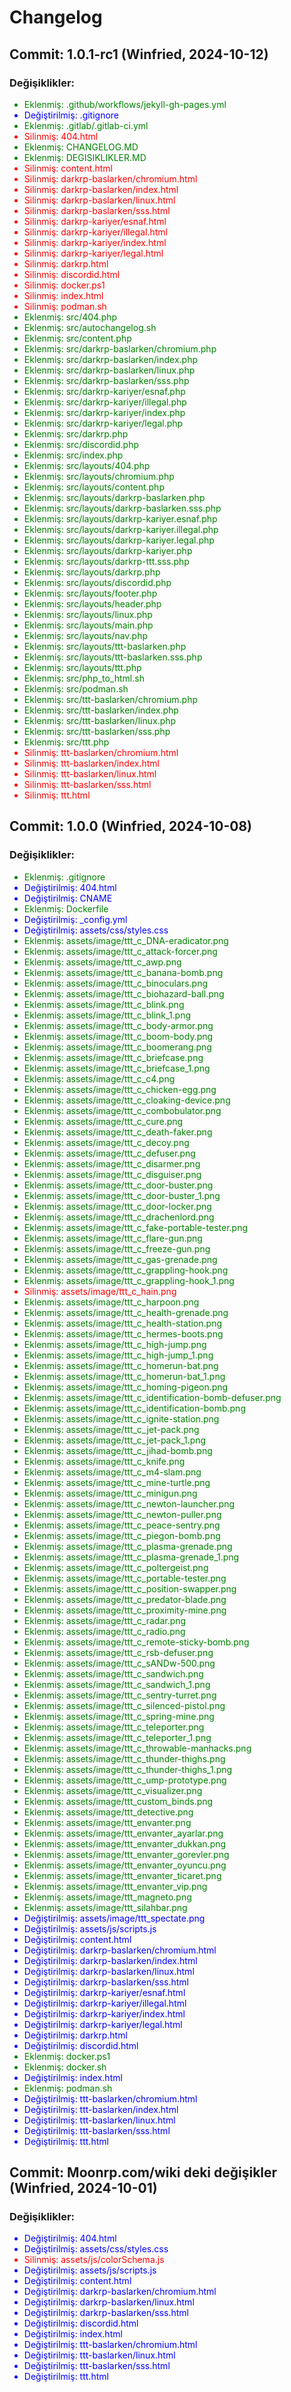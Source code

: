 <html><head><meta charset='utf-8'><title>Changelog</title></head><body><h1>Changelog</h1>
<h2>Commit: 1.0.1-rc1 (Winfried, 2024-10-12)</h2>
<h3>Değişiklikler:</h3><ul>
<li style='color: green;'>Eklenmiş: .github/workflows/jekyll-gh-pages.yml</li>
<li style='color: blue;'>Değiştirilmiş: .gitignore</li>
<li style='color: green;'>Eklenmiş: .gitlab/.gitlab-ci.yml</li>
<li style='color: red;'>Silinmiş: 404.html</li>
<li style='color: green;'>Eklenmiş: CHANGELOG.MD</li>
<li style='color: green;'>Eklenmiş: DEGISIKLIKLER.MD</li>
<li style='color: red;'>Silinmiş: content.html</li>
<li style='color: red;'>Silinmiş: darkrp-baslarken/chromium.html</li>
<li style='color: red;'>Silinmiş: darkrp-baslarken/index.html</li>
<li style='color: red;'>Silinmiş: darkrp-baslarken/linux.html</li>
<li style='color: red;'>Silinmiş: darkrp-baslarken/sss.html</li>
<li style='color: red;'>Silinmiş: darkrp-kariyer/esnaf.html</li>
<li style='color: red;'>Silinmiş: darkrp-kariyer/illegal.html</li>
<li style='color: red;'>Silinmiş: darkrp-kariyer/index.html</li>
<li style='color: red;'>Silinmiş: darkrp-kariyer/legal.html</li>
<li style='color: red;'>Silinmiş: darkrp.html</li>
<li style='color: red;'>Silinmiş: discordid.html</li>
<li style='color: red;'>Silinmiş: docker.ps1</li>
<li style='color: red;'>Silinmiş: index.html</li>
<li style='color: red;'>Silinmiş: podman.sh</li>
<li style='color: green;'>Eklenmiş: src/404.php</li>
<li style='color: green;'>Eklenmiş: src/autochangelog.sh</li>
<li style='color: green;'>Eklenmiş: src/content.php</li>
<li style='color: green;'>Eklenmiş: src/darkrp-baslarken/chromium.php</li>
<li style='color: green;'>Eklenmiş: src/darkrp-baslarken/index.php</li>
<li style='color: green;'>Eklenmiş: src/darkrp-baslarken/linux.php</li>
<li style='color: green;'>Eklenmiş: src/darkrp-baslarken/sss.php</li>
<li style='color: green;'>Eklenmiş: src/darkrp-kariyer/esnaf.php</li>
<li style='color: green;'>Eklenmiş: src/darkrp-kariyer/illegal.php</li>
<li style='color: green;'>Eklenmiş: src/darkrp-kariyer/index.php</li>
<li style='color: green;'>Eklenmiş: src/darkrp-kariyer/legal.php</li>
<li style='color: green;'>Eklenmiş: src/darkrp.php</li>
<li style='color: green;'>Eklenmiş: src/discordid.php</li>
<li style='color: green;'>Eklenmiş: src/index.php</li>
<li style='color: green;'>Eklenmiş: src/layouts/404.php</li>
<li style='color: green;'>Eklenmiş: src/layouts/chromium.php</li>
<li style='color: green;'>Eklenmiş: src/layouts/content.php</li>
<li style='color: green;'>Eklenmiş: src/layouts/darkrp-baslarken.php</li>
<li style='color: green;'>Eklenmiş: src/layouts/darkrp-baslarken.sss.php</li>
<li style='color: green;'>Eklenmiş: src/layouts/darkrp-kariyer.esnaf.php</li>
<li style='color: green;'>Eklenmiş: src/layouts/darkrp-kariyer.illegal.php</li>
<li style='color: green;'>Eklenmiş: src/layouts/darkrp-kariyer.legal.php</li>
<li style='color: green;'>Eklenmiş: src/layouts/darkrp-kariyer.php</li>
<li style='color: green;'>Eklenmiş: src/layouts/darkrp-ttt.sss.php</li>
<li style='color: green;'>Eklenmiş: src/layouts/darkrp.php</li>
<li style='color: green;'>Eklenmiş: src/layouts/discordid.php</li>
<li style='color: green;'>Eklenmiş: src/layouts/footer.php</li>
<li style='color: green;'>Eklenmiş: src/layouts/header.php</li>
<li style='color: green;'>Eklenmiş: src/layouts/linux.php</li>
<li style='color: green;'>Eklenmiş: src/layouts/main.php</li>
<li style='color: green;'>Eklenmiş: src/layouts/nav.php</li>
<li style='color: green;'>Eklenmiş: src/layouts/ttt-baslarken.php</li>
<li style='color: green;'>Eklenmiş: src/layouts/ttt-baslarken.sss.php</li>
<li style='color: green;'>Eklenmiş: src/layouts/ttt.php</li>
<li style='color: green;'>Eklenmiş: src/php_to_html.sh</li>
<li style='color: green;'>Eklenmiş: src/podman.sh</li>
<li style='color: green;'>Eklenmiş: src/ttt-baslarken/chromium.php</li>
<li style='color: green;'>Eklenmiş: src/ttt-baslarken/index.php</li>
<li style='color: green;'>Eklenmiş: src/ttt-baslarken/linux.php</li>
<li style='color: green;'>Eklenmiş: src/ttt-baslarken/sss.php</li>
<li style='color: green;'>Eklenmiş: src/ttt.php</li>
<li style='color: red;'>Silinmiş: ttt-baslarken/chromium.html</li>
<li style='color: red;'>Silinmiş: ttt-baslarken/index.html</li>
<li style='color: red;'>Silinmiş: ttt-baslarken/linux.html</li>
<li style='color: red;'>Silinmiş: ttt-baslarken/sss.html</li>
<li style='color: red;'>Silinmiş: ttt.html</li>
</ul>
<h2>Commit: 1.0.0 (Winfried, 2024-10-08)</h2>
<h3>Değişiklikler:</h3><ul>
<li style='color: green;'>Eklenmiş: .gitignore</li>
<li style='color: blue;'>Değiştirilmiş: 404.html</li>
<li style='color: blue;'>Değiştirilmiş: CNAME</li>
<li style='color: green;'>Eklenmiş: Dockerfile</li>
<li style='color: blue;'>Değiştirilmiş: _config.yml</li>
<li style='color: blue;'>Değiştirilmiş: assets/css/styles.css</li>
<li style='color: green;'>Eklenmiş: assets/image/ttt_c_DNA-eradicator.png</li>
<li style='color: green;'>Eklenmiş: assets/image/ttt_c_attack-forcer.png</li>
<li style='color: green;'>Eklenmiş: assets/image/ttt_c_awp.png</li>
<li style='color: green;'>Eklenmiş: assets/image/ttt_c_banana-bomb.png</li>
<li style='color: green;'>Eklenmiş: assets/image/ttt_c_binoculars.png</li>
<li style='color: green;'>Eklenmiş: assets/image/ttt_c_biohazard-ball.png</li>
<li style='color: green;'>Eklenmiş: assets/image/ttt_c_blink.png</li>
<li style='color: green;'>Eklenmiş: assets/image/ttt_c_blink_1.png</li>
<li style='color: green;'>Eklenmiş: assets/image/ttt_c_body-armor.png</li>
<li style='color: green;'>Eklenmiş: assets/image/ttt_c_boom-body.png</li>
<li style='color: green;'>Eklenmiş: assets/image/ttt_c_boomerang.png</li>
<li style='color: green;'>Eklenmiş: assets/image/ttt_c_briefcase.png</li>
<li style='color: green;'>Eklenmiş: assets/image/ttt_c_briefcase_1.png</li>
<li style='color: green;'>Eklenmiş: assets/image/ttt_c_c4.png</li>
<li style='color: green;'>Eklenmiş: assets/image/ttt_c_chicken-egg.png</li>
<li style='color: green;'>Eklenmiş: assets/image/ttt_c_cloaking-device.png</li>
<li style='color: green;'>Eklenmiş: assets/image/ttt_c_combobulator.png</li>
<li style='color: green;'>Eklenmiş: assets/image/ttt_c_cure.png</li>
<li style='color: green;'>Eklenmiş: assets/image/ttt_c_death-faker.png</li>
<li style='color: green;'>Eklenmiş: assets/image/ttt_c_decoy.png</li>
<li style='color: green;'>Eklenmiş: assets/image/ttt_c_defuser.png</li>
<li style='color: green;'>Eklenmiş: assets/image/ttt_c_disarmer.png</li>
<li style='color: green;'>Eklenmiş: assets/image/ttt_c_disguiser.png</li>
<li style='color: green;'>Eklenmiş: assets/image/ttt_c_door-buster.png</li>
<li style='color: green;'>Eklenmiş: assets/image/ttt_c_door-buster_1.png</li>
<li style='color: green;'>Eklenmiş: assets/image/ttt_c_door-locker.png</li>
<li style='color: green;'>Eklenmiş: assets/image/ttt_c_drachenlord.png</li>
<li style='color: green;'>Eklenmiş: assets/image/ttt_c_fake-portable-tester.png</li>
<li style='color: green;'>Eklenmiş: assets/image/ttt_c_flare-gun.png</li>
<li style='color: green;'>Eklenmiş: assets/image/ttt_c_freeze-gun.png</li>
<li style='color: green;'>Eklenmiş: assets/image/ttt_c_gas-grenade.png</li>
<li style='color: green;'>Eklenmiş: assets/image/ttt_c_grappling-hook.png</li>
<li style='color: green;'>Eklenmiş: assets/image/ttt_c_grappling-hook_1.png</li>
<li style='color: red;'>Silinmiş: assets/image/ttt_c_hain.png</li>
<li style='color: green;'>Eklenmiş: assets/image/ttt_c_harpoon.png</li>
<li style='color: green;'>Eklenmiş: assets/image/ttt_c_health-grenade.png</li>
<li style='color: green;'>Eklenmiş: assets/image/ttt_c_health-station.png</li>
<li style='color: green;'>Eklenmiş: assets/image/ttt_c_hermes-boots.png</li>
<li style='color: green;'>Eklenmiş: assets/image/ttt_c_high-jump.png</li>
<li style='color: green;'>Eklenmiş: assets/image/ttt_c_high-jump_1.png</li>
<li style='color: green;'>Eklenmiş: assets/image/ttt_c_homerun-bat.png</li>
<li style='color: green;'>Eklenmiş: assets/image/ttt_c_homerun-bat_1.png</li>
<li style='color: green;'>Eklenmiş: assets/image/ttt_c_homing-pigeon.png</li>
<li style='color: green;'>Eklenmiş: assets/image/ttt_c_identification-bomb-defuser.png</li>
<li style='color: green;'>Eklenmiş: assets/image/ttt_c_identification-bomb.png</li>
<li style='color: green;'>Eklenmiş: assets/image/ttt_c_ignite-station.png</li>
<li style='color: green;'>Eklenmiş: assets/image/ttt_c_jet-pack.png</li>
<li style='color: green;'>Eklenmiş: assets/image/ttt_c_jet-pack_1.png</li>
<li style='color: green;'>Eklenmiş: assets/image/ttt_c_jihad-bomb.png</li>
<li style='color: green;'>Eklenmiş: assets/image/ttt_c_knife.png</li>
<li style='color: green;'>Eklenmiş: assets/image/ttt_c_m4-slam.png</li>
<li style='color: green;'>Eklenmiş: assets/image/ttt_c_mine-turtle.png</li>
<li style='color: green;'>Eklenmiş: assets/image/ttt_c_minigun.png</li>
<li style='color: green;'>Eklenmiş: assets/image/ttt_c_newton-launcher.png</li>
<li style='color: green;'>Eklenmiş: assets/image/ttt_c_newton-puller.png</li>
<li style='color: green;'>Eklenmiş: assets/image/ttt_c_peace-sentry.png</li>
<li style='color: green;'>Eklenmiş: assets/image/ttt_c_piegon-bomb.png</li>
<li style='color: green;'>Eklenmiş: assets/image/ttt_c_plasma-grenade.png</li>
<li style='color: green;'>Eklenmiş: assets/image/ttt_c_plasma-grenade_1.png</li>
<li style='color: green;'>Eklenmiş: assets/image/ttt_c_poltergeist.png</li>
<li style='color: green;'>Eklenmiş: assets/image/ttt_c_portable-tester.png</li>
<li style='color: green;'>Eklenmiş: assets/image/ttt_c_position-swapper.png</li>
<li style='color: green;'>Eklenmiş: assets/image/ttt_c_predator-blade.png</li>
<li style='color: green;'>Eklenmiş: assets/image/ttt_c_proximity-mine.png</li>
<li style='color: green;'>Eklenmiş: assets/image/ttt_c_radar.png</li>
<li style='color: green;'>Eklenmiş: assets/image/ttt_c_radio.png</li>
<li style='color: green;'>Eklenmiş: assets/image/ttt_c_remote-sticky-bomb.png</li>
<li style='color: green;'>Eklenmiş: assets/image/ttt_c_rsb-defuser.png</li>
<li style='color: green;'>Eklenmiş: assets/image/ttt_c_sANDw-500.png</li>
<li style='color: green;'>Eklenmiş: assets/image/ttt_c_sandwich.png</li>
<li style='color: green;'>Eklenmiş: assets/image/ttt_c_sandwich_1.png</li>
<li style='color: green;'>Eklenmiş: assets/image/ttt_c_sentry-turret.png</li>
<li style='color: green;'>Eklenmiş: assets/image/ttt_c_silenced-pistol.png</li>
<li style='color: green;'>Eklenmiş: assets/image/ttt_c_spring-mine.png</li>
<li style='color: green;'>Eklenmiş: assets/image/ttt_c_teleporter.png</li>
<li style='color: green;'>Eklenmiş: assets/image/ttt_c_teleporter_1.png</li>
<li style='color: green;'>Eklenmiş: assets/image/ttt_c_throwable-manhacks.png</li>
<li style='color: green;'>Eklenmiş: assets/image/ttt_c_thunder-thighs.png</li>
<li style='color: green;'>Eklenmiş: assets/image/ttt_c_thunder-thighs_1.png</li>
<li style='color: green;'>Eklenmiş: assets/image/ttt_c_ump-prototype.png</li>
<li style='color: green;'>Eklenmiş: assets/image/ttt_c_visualizer.png</li>
<li style='color: green;'>Eklenmiş: assets/image/ttt_custom_binds.png</li>
<li style='color: green;'>Eklenmiş: assets/image/ttt_detective.png</li>
<li style='color: green;'>Eklenmiş: assets/image/ttt_envanter.png</li>
<li style='color: green;'>Eklenmiş: assets/image/ttt_envanter_ayarlar.png</li>
<li style='color: green;'>Eklenmiş: assets/image/ttt_envanter_dukkan.png</li>
<li style='color: green;'>Eklenmiş: assets/image/ttt_envanter_gorevler.png</li>
<li style='color: green;'>Eklenmiş: assets/image/ttt_envanter_oyuncu.png</li>
<li style='color: green;'>Eklenmiş: assets/image/ttt_envanter_ticaret.png</li>
<li style='color: green;'>Eklenmiş: assets/image/ttt_envanter_vip.png</li>
<li style='color: green;'>Eklenmiş: assets/image/ttt_magneto.png</li>
<li style='color: green;'>Eklenmiş: assets/image/ttt_silahbar.png</li>
<li style='color: blue;'>Değiştirilmiş: assets/image/ttt_spectate.png</li>
<li style='color: blue;'>Değiştirilmiş: assets/js/scripts.js</li>
<li style='color: blue;'>Değiştirilmiş: content.html</li>
<li style='color: blue;'>Değiştirilmiş: darkrp-baslarken/chromium.html</li>
<li style='color: blue;'>Değiştirilmiş: darkrp-baslarken/index.html</li>
<li style='color: blue;'>Değiştirilmiş: darkrp-baslarken/linux.html</li>
<li style='color: blue;'>Değiştirilmiş: darkrp-baslarken/sss.html</li>
<li style='color: blue;'>Değiştirilmiş: darkrp-kariyer/esnaf.html</li>
<li style='color: blue;'>Değiştirilmiş: darkrp-kariyer/illegal.html</li>
<li style='color: blue;'>Değiştirilmiş: darkrp-kariyer/index.html</li>
<li style='color: blue;'>Değiştirilmiş: darkrp-kariyer/legal.html</li>
<li style='color: blue;'>Değiştirilmiş: darkrp.html</li>
<li style='color: blue;'>Değiştirilmiş: discordid.html</li>
<li style='color: green;'>Eklenmiş: docker.ps1</li>
<li style='color: green;'>Eklenmiş: docker.sh</li>
<li style='color: blue;'>Değiştirilmiş: index.html</li>
<li style='color: green;'>Eklenmiş: podman.sh</li>
<li style='color: blue;'>Değiştirilmiş: ttt-baslarken/chromium.html</li>
<li style='color: blue;'>Değiştirilmiş: ttt-baslarken/index.html</li>
<li style='color: blue;'>Değiştirilmiş: ttt-baslarken/linux.html</li>
<li style='color: blue;'>Değiştirilmiş: ttt-baslarken/sss.html</li>
<li style='color: blue;'>Değiştirilmiş: ttt.html</li>
</ul>
<h2>Commit: Moonrp.com/wiki deki değişikler (Winfried, 2024-10-01)</h2>
<h3>Değişiklikler:</h3><ul>
<li style='color: blue;'>Değiştirilmiş: 404.html</li>
<li style='color: blue;'>Değiştirilmiş: assets/css/styles.css</li>
<li style='color: red;'>Silinmiş: assets/js/colorSchema.js</li>
<li style='color: blue;'>Değiştirilmiş: assets/js/scripts.js</li>
<li style='color: blue;'>Değiştirilmiş: content.html</li>
<li style='color: blue;'>Değiştirilmiş: darkrp-baslarken/chromium.html</li>
<li style='color: blue;'>Değiştirilmiş: darkrp-baslarken/linux.html</li>
<li style='color: blue;'>Değiştirilmiş: darkrp-baslarken/sss.html</li>
<li style='color: blue;'>Değiştirilmiş: discordid.html</li>
<li style='color: blue;'>Değiştirilmiş: index.html</li>
<li style='color: blue;'>Değiştirilmiş: ttt-baslarken/chromium.html</li>
<li style='color: blue;'>Değiştirilmiş: ttt-baslarken/linux.html</li>
<li style='color: blue;'>Değiştirilmiş: ttt-baslarken/sss.html</li>
<li style='color: blue;'>Değiştirilmiş: ttt.html</li>
</ul>
</body></html>
